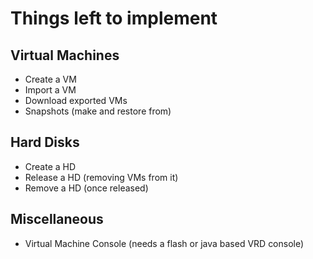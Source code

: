 # Things left to implement

## Virtual Machines
* Create a VM
* Import a VM
* Download exported VMs
* Snapshots (make and restore from)

## Hard Disks
* Create a HD
* Release a HD (removing VMs from it)
* Remove a HD (once released)

## Miscellaneous
* Virtual Machine Console (needs a flash or java based VRD console)

